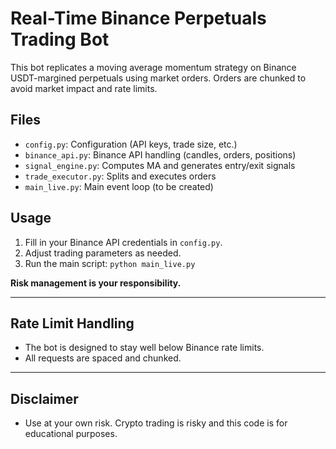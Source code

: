 # Real-Time Binance Perpetuals Trading Bot

This bot replicates a moving average momentum strategy on Binance USDT-margined perpetuals using market orders. Orders are chunked to avoid market impact and rate limits.

## Files
- `config.py`: Configuration (API keys, trade size, etc.)
- `binance_api.py`: Binance API handling (candles, orders, positions)
- `signal_engine.py`: Computes MA and generates entry/exit signals
- `trade_executor.py`: Splits and executes orders
- `main_live.py`: Main event loop (to be created)

## Usage
1. Fill in your Binance API credentials in `config.py`.
2. Adjust trading parameters as needed.
3. Run the main script: `python main_live.py`

**Risk management is your responsibility.**

---

## Rate Limit Handling
- The bot is designed to stay well below Binance rate limits.
- All requests are spaced and chunked.

---

## Disclaimer
- Use at your own risk. Crypto trading is risky and this code is for educational purposes.
